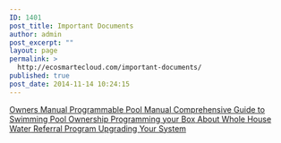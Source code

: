 ```yaml
---
ID: 1401
post_title: Important Documents
author: admin
post_excerpt: ""
layout: page
permalink: >
  http://ecosmartecloud.com/important-documents/
published: true
post_date: 2014-11-14 10:24:15
---
```

<a href="http://ecosmartecloud.com/wp-content/uploads/2014/11/Owners-Manual_2011.pdf" target="_blank">
	Owners Manual</a><a href="http://ecosmartecloud.com/wp-content/uploads/2014/11/Programmable-Pool-Manual_2014.pdf" target="_blank">
	Programmable Pool Manual</a><a href="http://ecosmartecloud.com/wp-content/uploads/2015/04/Comprehensive-Guide-to-Swimming-Pool-Ownership.compressed1.pdf" target="_blank">
	Comprehensive Guide to Swimming Pool Ownership</a><a href="http://ecosmartecloud.com/wp-content/uploads/2015/06/Programmable-Control-Box-Manual-PDF_2015.pdf" target="_blank">
	Programming your Box</a><a href="http://ecosmartecloud.com/wp-content/uploads/2015/07/About-Ecosmarte-Whole-House-Water.pdf" target="_blank">
	About Whole House Water</a><a href="http://ecosmartecloud.com/wp-content/uploads/2015/07/Referral-Program.pdf" target="_blank">
	Referral Program</a><a href="http://ecosmartecloud.com/wp-content/uploads/2015/07/About-Upgrading-Your-Ecosmarte-System.compressed.pdf" target="_blank">
	Upgrading Your System</a>&nbsp;&nbsp;
